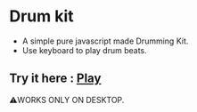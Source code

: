 # Drum kit
* A simple pure javascript made Drumming Kit.
* Use keyboard to play drum beats.
## Try it here : [Play](https://debck.github.io/Drum-Kit/)
:warning:WORKS ONLY ON DESKTOP.
